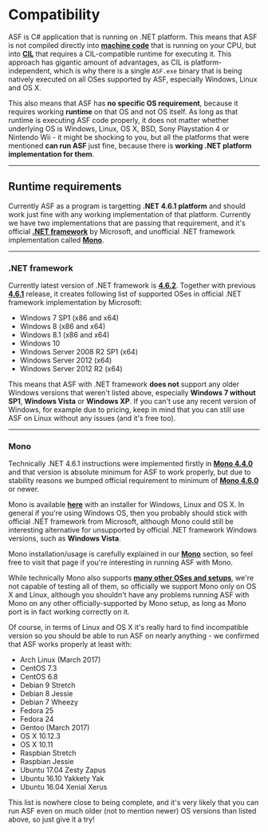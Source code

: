 # Compatibility

ASF is C# application that is running on .NET platform. This means that ASF is not compiled directly into **[machine code](https://en.wikipedia.org/wiki/Machine_code)** that is running on your CPU, but into **[CIL](https://en.wikipedia.org/wiki/Common_Intermediate_Language)** that requires a CIL-compatible runtime for executing it. This approach has gigantic amount of advantages, as CIL is platform-independent, which is why there is a single `ASF.exe` binary that is being natively executed on all OSes supported by ASF, especially Windows, Linux and OS X.

This also means that ASF has **no specific OS requirement**, because it requires working **runtime** on that OS and not OS itself. As long as that runtime is executing ASF code properly, it does not matter whether underlying OS is Windows, Linux, OS X, BSD, Sony Playstation 4 or Nintendo Wii - it might be shocking to you, but all the platforms that were mentioned **can run ASF** just fine, because there is **working .NET platform implementation for them**.

---

## Runtime requirements

Currently ASF as a program is targetting **.NET 4.6.1 platform** and should work just fine with any working implementation of that platform. Currently we have two implementations that are passing that requirement, and it's official **[.NET framework](https://en.wikipedia.org/wiki/.NET_Framework)** by Microsoft, and unofficial .NET framework implementation called **[Mono](https://en.wikipedia.org/wiki/Mono_(software))**.

---

### .NET framework

Currently latest version of .NET framework is **[4.6.2](https://www.microsoft.com/en-us/download/details.aspx?id=53345)**. Together with previous **[4.6.1](https://www.microsoft.com/en-us/download/details.aspx?id=49981)** release, it creates following list of supported OSes in official .NET framework implementation by Microsoft:

- Windows 7 SP1 (x86 and x64)
- Windows 8 (x86 and x64)
- Windows 8.1 (x86 and x64)
- Windows 10
- Windows Server 2008 R2 SP1 (x64)
- Windows Server 2012 (x64)
- Windows Server 2012 R2 (x64)

This means that ASF with .NET framework **does not** support any older Windows versions that weren't listed above, especially **Windows 7 without SP1**, **Windows Vista** or **Windows XP**. If you can't use any recent version of Windows, for example due to pricing, keep in mind that you can still use ASF on Linux without any issues (and it's free too).

---

### Mono

Technically .NET 4.6.1 instructions were implemented firstly in **[Mono 4.4.0](http://www.mono-project.com/docs/about-mono/releases/4.4.0/#class-libraries)** and that version is absolute minimum for ASF to work properly, but due to stability reasons we bumped official requirement to minimum of **[Mono 4.6.0](http://www.mono-project.com/docs/about-mono/releases/4.6.0/)** or newer.

Mono is available **[here](http://www.mono-project.com/download/)** with an installer for Windows, Linux and OS X. In general if you're using Windows OS, then you probably should stick with official .NET framework from Microsoft, although Mono could still be interesting alternative for unsupported by official .NET framework Windows versions, such as **Windows Vista**.

Mono installation/usage is carefully explained in our **[Mono](https://github.com/JustArchi/ArchiSteamFarm/wiki/Mono)** section, so feel free to visit that page if you're interesting in running ASF with Mono.

While technically Mono also supports **[many other OSes and setups](http://www.mono-project.com/docs/about-mono/supported-platforms/)**, we're not capable of testing all of them, so officially we support Mono only on OS X and Linux, although you shouldn't have any problems running ASF with Mono on any other officially-supported by Mono setup, as long as Mono port is in fact working correctly on it.

Of course, in terms of Linux and OS X it's really hard to find incompatible version so you should be able to run ASF on nearly anything - we confirmed that ASF works properly at least with:

- Arch Linux (March 2017)
- CentOS 7.3
- CentOS 6.8
- Debian 9 Stretch
- Debian 8 Jessie
- Debian 7 Wheezy
- Fedora 25
- Fedora 24
- Gentoo (March 2017)
- OS X 10.12.3
- OS X 10.11
- Raspbian Stretch
- Raspbian Jessie
- Ubuntu 17.04 Zesty Zapus
- Ubuntu 16.10 Yakkety Yak
- Ubuntu 16.04 Xenial Xerus

This list is nowhere close to being complete, and it's very likely that you can run ASF even on much older (not to mention newer) OS versions than listed above, so just give it a try!
